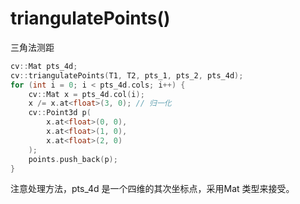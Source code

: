 # triangulatePoints()

三角法测距

```c++
cv::Mat pts_4d;
cv::triangulatePoints(T1, T2, pts_1, pts_2, pts_4d);
for (int i = 0; i < pts_4d.cols; i++) {
    cv::Mat x = pts_4d.col(i);
    x /= x.at<float>(3, 0); // 归一化
    cv::Point3d p(
        x.at<float>(0, 0),
        x.at<float>(1, 0),
        x.at<float>(2, 0)
    );
    points.push_back(p);
}
```

注意处理方法，pts_4d 是一个四维的其次坐标点，采用Mat 类型来接受。

